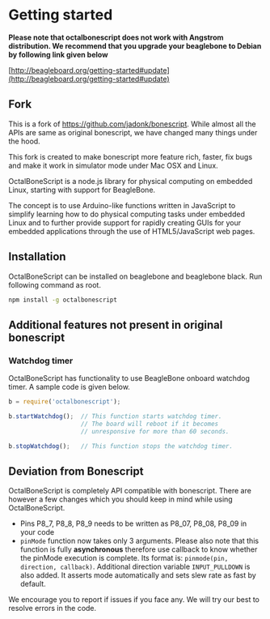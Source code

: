 Getting started
===============

__Please note that octalbonescript does not work with Angstrom distribution. We recommend that you upgrade your beaglebone to Debian by following link given below__

[http://beagleboard.org/getting-started#update](http://beagleboard.org/getting-started#update)

Fork
----
This is a fork of https://github.com/jadonk/bonescript. While almost all the APIs are 
same as original bonescript, we have changed many things under the hood. 

This fork is created to make bonescript more feature rich, faster, fix bugs and make it work in 
simulator mode under Mac OSX and Linux.

OctalBoneScript is a node.js library for physical computing on embedded Linux,
starting with support for BeagleBone.

The concept is to use Arduino-like functions written in JavaScript to
simplify learning how to do physical computing tasks under embedded Linux
and to further provide support for rapidly creating GUIs for your embedded
applications through the use of HTML5/JavaScript web pages.


Installation
------------
OctalBoneScript can be installed on beaglebone and beaglebone black. Run following command as root.

````sh
npm install -g octalbonescript
````

Additional features not present in original bonescript
------------------------------------------------------

### Watchdog timer

OctalBoneScript has functionality to use BeagleBone onboard watchdog timer. A sample code is given below.

```JavaScript
b = require('octalbonescript');

b.startWatchdog(); 	// This function starts watchdog timer. 
					// The board will reboot if it becomes
					// unresponsive for more than 60 seconds.

b.stopWatchdog();	// This function stops the watchdog timer.
```

Deviation from Bonescript
-------------------------
OctalBoneScript is completely API compatible with bonescript. There are however a few changes which you should keep in mind while using OctalBoneScript.

* Pins P8_7, P8_8, P8_9 needs to be written as P8_07, P8_08, P8_09 in your code
* ```pinMode``` function now takes only 3 arguments. Please also note that this function is fully __asynchronous__ therefore use callback to know whether the pinMode execution is complete. Its format is: ```pinmode(pin, direction, callback)```. Additional direction variable ```INPUT_PULLDOWN``` is also added. It asserts mode automatically and sets slew rate as fast by default.

We encourage you to report if issues if you face any. We will try our best to resolve errors in the code.
